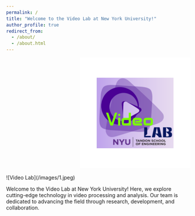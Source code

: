 ```yaml
---
permalink: /
title: "Welcome to the Video Lab at New York University!"
author_profile: true
redirect_from: 
  - /about/
  - /about.html
--- 
```


<p>
  <img src="/images/Logo.png" alt="Video Lab" width="300" style="margin-left: 200px;">
</p>
![Video Lab](/images/1.jpeg)

Welcome to the Video Lab at New York University! Here, we explore cutting-edge technology in video processing and analysis. Our team is dedicated to advancing the field through research, development, and collaboration.
